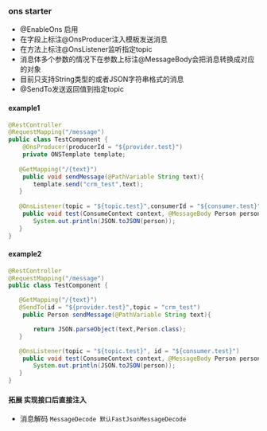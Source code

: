 ### ons starter

- @EnableOns 启用
- 在字段上标注@OnsProducer注入模板发送消息
- 在方法上标注@OnsListener监听指定topic
- 消息体多个参数的情况下在参数上标注@MessageBody会把消息转换成对应的对象
- 目前只支持String类型的或者JSON字符串格式的消息
- @SendTo发送返回值到指定topic
#### example1

```java
@RestController
@RequestMapping("/message")
public class TestComponent {
    @OnsProducer(producerId = "${provider.test}")
    private ONSTemplate template;
   
   @GetMapping("/{text}")
    public void sendMessage(@PathVariable String text){
       template.send("crm_test",text);
   }
 
   @OnsListener(topic = "${topic.test}",consumerId = "${consumer.test}")
    public void test(ConsumeContext context, @MessageBody Person person, Message message){
       System.out.println(JSON.toJSON(person));
   }
}
```

#### example2

```java
@RestController
@RequestMapping("/message")
public class TestComponent {

   @GetMapping("/{text}")
   @SendTo(id = "${provider.test}",topic = "crm_test")
    public Person sendMessage(@PathVariable String text){

       return JSON.parseObject(text,Person.class);
   }

   @OnsListener(topic = "${topic.test}", id = "${consumer.test}")
    public void test(ConsumeContext context, @MessageBody Person person, Message message){
       System.out.println(JSON.toJSON(person));
   }
}

```

#### 拓展 实现接口后直接注入

- 消息解码 `MessageDecode 默认FastJsonMessageDecode`

